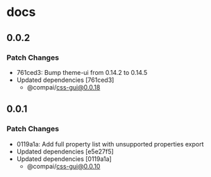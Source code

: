 # docs

## 0.0.2

### Patch Changes

- 761ced3: Bump theme-ui from 0.14.2 to 0.14.5
- Updated dependencies [761ced3]
  - @compai/css-gui@0.0.18

## 0.0.1

### Patch Changes

- 0119a1a: Add full property list with unsupported properties export
- Updated dependencies [e5e27f5]
- Updated dependencies [0119a1a]
  - @compai/css-gui@0.0.10
